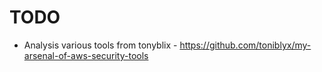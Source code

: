 # TODO
- Analysis various tools from tonyblix - https://github.com/toniblyx/my-arsenal-of-aws-security-tools